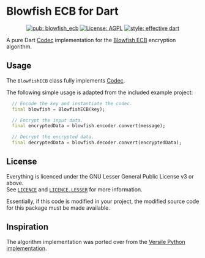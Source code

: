 # Blowfish ECB for Dart

<p align="center">
<a href="https://pub.dev/packages/blowfish_ecb"><img src="https://img.shields.io/pub/v/blowfish_ecb?include_prereleases" alt="pub: blowfish_ecb"></a>
<a href="https://opensource.org/licenses/MIT"><img src="https://img.shields.io/badge/license-AGPL v3.0-green.svg" alt="License: AGPL"></a>
<a href="https://github.com/tenhobi/effective_dart"><img src="https://img.shields.io/badge/style-effective_dart-blue.svg" alt="style: effective dart"></a>
</p>

A pure Dart [Codec](https://api.dart.dev/stable/2.10.4/dart-convert/Codec-class.html)
implementation for the [Blowfish ECB](https://www.schneier.com/academic/blowfish/)
encryption algorithm.

## Usage
The `BlowfishECB` class fully implements [Codec](https://api.dart.dev/stable/2.10.4/dart-convert/Codec-class.html).

The following simple usage is adapted from the included example project:
```dart
  // Encode the key and instantiate the codec.
  final blowfish = BlowfishECB(key);

  // Encrypt the input data.
  final encryptedData = blowfish.encoder.convert(message);

  // Decrypt the encrypted data.
  final decryptedData = blowfish.decoder.convert(encryptedData);
```

## License
Everything is licenced under the GNU Lesser General Public License v3 or above.  
See [`LICENCE`](LICENSE) and [`LICENCE.LESSER`](LICENSE.LESSER) for more
information.

Essentially, if this code is modified in your project, the modified source code
for this package must be made available.

## Inspiration
The algorithm implementation was ported over from the
[Versile Python implementation](https://github.com/versiledev/versile-python/blob/master/versile/crypto/algorithm/blowfish.py).